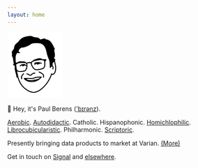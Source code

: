 ```yaml
---
layout: home
---
```

<img src="/assets/images/pmb.avatar.tr.png" width="25%" height="25%">

👋 Hey, it's Paul Berens (['b&#x026A;r&#x0259;nz](/assets/audio/berens.mp3)).

[Aerobic](/run/). [Autodidactic](/learning/). Catholic. Hispanophonic. [Homichlophilic](/sf/). [Librocubicularistic](/books/). Philharmonic. [Scriptoric](/blog/).

Presently bringing data products to market at Varian. [(More)](/bio/)

Get in touch on <a href="https://signal.org" target="_blank">Signal</a> and [elsewhere](/contact/).